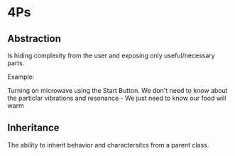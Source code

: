 # 4Ps

##  Abstraction
Is hiding complexity from the user and exposing only useful/necessary parts.

Example:

Turning on microwave using the Start Button. We don't need to know
about the particlar vibrations and resonance - We just need to know 
our food will warm 

## Inheritance

The ability to inherit behavior and charactersitcs from a parent class.



